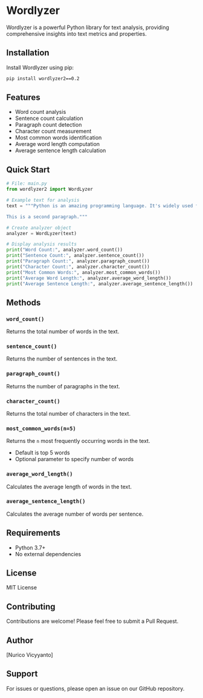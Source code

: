 # Wordlyzer

Wordlyzer is a powerful Python library for text analysis, providing comprehensive insights into text metrics and properties.

## Installation

Install Wordlyzer using pip:

```bash
pip install wordlyzer2==0.2
```

## Features

- Word count analysis
- Sentence count calculation
- Paragraph count detection
- Character count measurement
- Most common words identification
- Average word length computation
- Average sentence length calculation

## Quick Start

```python
# File: main.py
from wordlyzer2 import WordLyzer

# Example text for analysis
text = """Python is an amazing programming language. It's widely used for web development, data analysis, and AI.

This is a second paragraph."""

# Create analyzer object
analyzer = WordLyzer(text)

# Display analysis results
print("Word Count:", analyzer.word_count())
print("Sentence Count:", analyzer.sentence_count())
print("Paragraph Count:", analyzer.paragraph_count())
print("Character Count:", analyzer.character_count())
print("Most Common Words:", analyzer.most_common_words())
print("Average Word Length:", analyzer.average_word_length())
print("Average Sentence Length:", analyzer.average_sentence_length())
```

## Methods

### `word_count()`
Returns the total number of words in the text.

### `sentence_count()`
Returns the number of sentences in the text.

### `paragraph_count()`
Returns the number of paragraphs in the text.

### `character_count()`
Returns the total number of characters in the text.

### `most_common_words(n=5)`
Returns the `n` most frequently occurring words in the text.
- Default is top 5 words
- Optional parameter to specify number of words

### `average_word_length()`
Calculates the average length of words in the text.

### `average_sentence_length()`
Calculates the average number of words per sentence.

## Requirements

- Python 3.7+
- No external dependencies

## License

MIT License

## Contributing

Contributions are welcome! Please feel free to submit a Pull Request.

## Author

[Nurico Vicyyanto]

## Support

For issues or questions, please open an issue on our GitHub repository.
